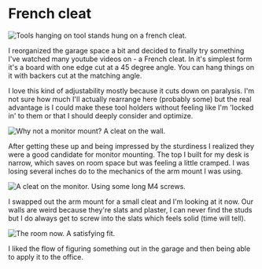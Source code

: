 # French cleat

![Tools hanging on tool stands hung on a french cleat.](https://grant-uploader.s3.amazonaws.com/2024-11-19-18-35-54-2000.jpg)

I reorganized the garage space a bit and decided to finally try something I've watched many youtube videos on - a French cleat. In it's simplest form it's a board with one edge cut at a 45 degree angle. You can hang things on it with backers cut at the matching angle.

I love this kind of adjustability mostly because it cuts down on paralysis. I'm not sure how much I'll actually rearrange here (probably some) but the real advantage is I could make these tool holders without feeling like I'm 'locked in' to them or that I should deeply consider and optimize.

![Why not a monitor mount? A cleat on the wall.](https://grant-uploader.s3.amazonaws.com/2024-11-19-18-36-13-2000.jpg)

After getting these up and being impressed by the sturdiness I realized they were a good candidate for monitor mounting. The top I built for my desk is narrow, which saves on room space but was feeling a little cramped. I was losing several inches do to the mechanics of the arm mount I was using.

![A cleat on the monitor. Using some long M4 screws.](https://grant-uploader.s3.amazonaws.com/2024-11-19-18-36-02-2000.jpg)

I swapped out the arm mount for a small cleat and I'm looking at it now. Our walls are weird because they're slats and plaster, I can never find the studs but I do always get to screw into the slats which feels solid (time will tell).

![The room now. A satisfying fit.](https://grant-uploader.s3.amazonaws.com/2024-11-19-18-36-27-2000.jpg)

I liked the flow of figuring something out in the garage and then being able to apply it to the office.